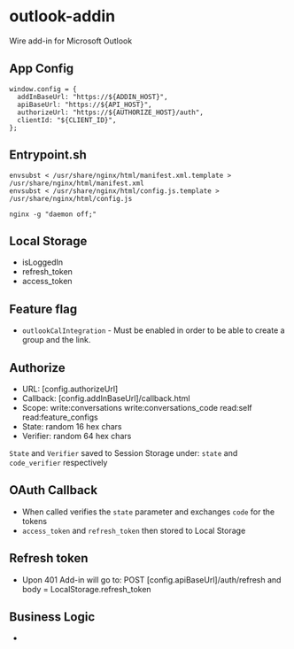 # outlook-addin

Wire add-in for Microsoft Outlook

## App Config
```
window.config = {
  addInBaseUrl: "https://${ADDIN_HOST}",
  apiBaseUrl: "https://${API_HOST}",
  authorizeUrl: "https://${AUTHORIZE_HOST}/auth",
  clientId: "${CLIENT_ID}",
};
```

## Entrypoint.sh
```
envsubst < /usr/share/nginx/html/manifest.xml.template > /usr/share/nginx/html/manifest.xml
envsubst < /usr/share/nginx/html/config.js.template > /usr/share/nginx/html/config.js

nginx -g "daemon off;"
```

## Local Storage
- isLoggedIn
- refresh_token
- access_token

## Feature flag
 - `outlookCalIntegration` - Must be enabled in order to be able to create a group and the link.

## Authorize
- URL: [config.authorizeUrl]
- Callback: [config.addInBaseUrl]/callback.html
- Scope: write:conversations write:conversations_code read:self read:feature_configs
- State: random 16 hex chars
- Verifier: random 64 hex chars

`State` and `Verifier` saved to Session Storage under: `state` and `code_verifier` respectively

## OAuth Callback
- When called verifies the `state` parameter and exchanges `code` for the tokens
- `access_token` and `refresh_token` then stored to Local Storage

## Refresh token
- Upon 401 Add-in will go to: POST [config.apiBaseUrl]/auth/refresh and body = LocalStorage.refresh_token

## Business Logic
- 